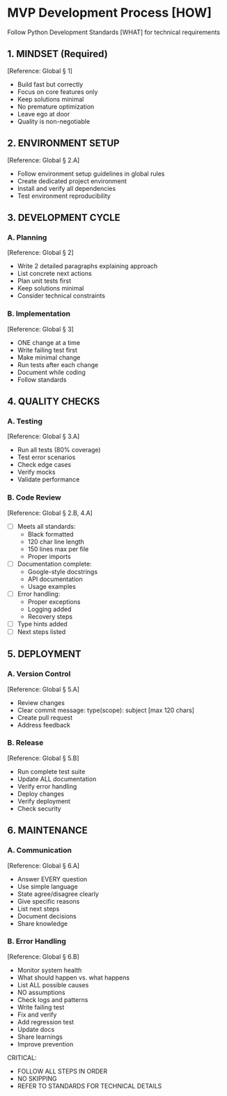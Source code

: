 # MVP Development Process [HOW]
Follow Python Development Standards [WHAT] for technical requirements

## 1. MINDSET (Required)
[Reference: Global § 1]
- Build fast but correctly
- Focus on core features only
- Keep solutions minimal
- No premature optimization
- Leave ego at door
- Quality is non-negotiable

## 2. ENVIRONMENT SETUP
[Reference: Global § 2.A]
- Follow environment setup guidelines in global rules
- Create dedicated project environment
- Install and verify all dependencies
- Test environment reproducibility

## 3. DEVELOPMENT CYCLE
### A. Planning
[Reference: Global § 2]
- Write 2 detailed paragraphs explaining approach
- List concrete next actions
- Plan unit tests first
- Keep solutions minimal
- Consider technical constraints

### B. Implementation
[Reference: Global § 3]
- ONE change at a time
- Write failing test first
- Make minimal change
- Run tests after each change
- Document while coding
- Follow standards

## 4. QUALITY CHECKS
### A. Testing
[Reference: Global § 3.A]
- Run all tests (80% coverage)
- Test error scenarios
- Check edge cases
- Verify mocks
- Validate performance

### B. Code Review
[Reference: Global § 2.B, 4.A]
- [ ] Meets all standards:
    - Black formatted
    - 120 char line length
    - 150 lines max per file
    - Proper imports
- [ ] Documentation complete:
    - Google-style docstrings
    - API documentation
    - Usage examples
- [ ] Error handling:
    - Proper exceptions
    - Logging added
    - Recovery steps
- [ ] Type hints added
- [ ] Next steps listed

## 5. DEPLOYMENT
### A. Version Control
[Reference: Global § 5.A]
- Review changes
- Clear commit message:
    type(scope): subject [max 120 chars]
- Create pull request
- Address feedback

### B. Release
[Reference: Global § 5.B]
- Run complete test suite
- Update ALL documentation
- Verify error handling
- Deploy changes
- Verify deployment
- Check security

## 6. MAINTENANCE
### A. Communication
[Reference: Global § 6.A]
- Answer EVERY question
- Use simple language
- State agree/disagree clearly
- Give specific reasons
- List next steps
- Document decisions
- Share knowledge

### B. Error Handling
[Reference: Global § 6.B]
- Monitor system health
- What should happen vs. what happens
- List ALL possible causes
- NO assumptions
- Check logs and patterns
- Write failing test
- Fix and verify
- Add regression test
- Update docs
- Share learnings
- Improve prevention

CRITICAL: 
- FOLLOW ALL STEPS IN ORDER
- NO SKIPPING
- REFER TO STANDARDS FOR TECHNICAL DETAILS